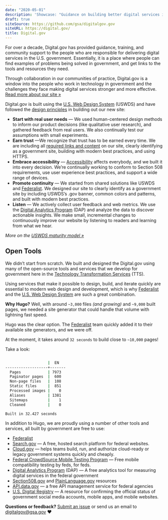 ```yaml
---
date: "2020-05-01"
description: 'Showcase: "Guidance on building better digital services in government."'
draft: true
siteSource: https://github.com/gsa/digitalgov.gov
siteURL: https://digital.gov/
title: Digital.gov
---
```


For over a decade, Digital.gov has provided guidance, training, and community support to the people who are responsible for delivering digital services in the U.S. government. Essentially, it is a place where people can find examples of problems being solved in government, and get links to the tools and resources they need.

Through collaboration in our communities of practice, Digital.gov is a window into the people who work in technology in government and the challenges they face making digital services stronger and more effective. [Read more about our site »](https://digital.gov/2019/12/19/a-new-digitalgov/)

Digital.gov is built using the [U.S. Web Design System](https://designsystem.digital.gov/) (USWDS) and have followed the [design principles](https://designsystem.digital.gov/maturity-model/) in building out our new site:

-   **Start with real user needs**  — We used human-centered design methods to inform our product decisions (like qualitative user research), and gathered feedback from real users. We also continually test our assumptions with small experiments.
-   **Earn trust**  —We recognize that trust has to be earned every time. We are including all  [required links and content](https://digital.gov/resources/required-web-content-and-links/)  on our site, clearly identifying as a government site, building with modern best practices, and using HTTPS.
-   **Embrace accessibility**  —  [Accessibility](https://digital.gov/resources/intro-accessibility/)  affects everybody, and we built it into every decision. We’re continually working to conform to Section 508 requirements, use user experience best practices, and support a wide range of devices.
-   **Promote continuity**  — We started from shared solutions like USWDS and  [Federalist](https://federalist.18f.gov/). We designed our site to clearly identify as a government site by including USWDS’s .gov banner, common colors and patterns, and built with modern best practices.
-   **Listen**  — We actively collect user feedback and web metrics. We use the  [Digital Analytics Program](https://digital.gov/services/dap/)  (DAP) and analyze the data to discover actionable insights. We make small, incremental changes to continuously improve our website by listening to readers and learning from what we hear.

_More on the [USWDS maturity model »](https://designsystem.digital.gov/maturity-model/)_

## Open Tools

We didn’t start from scratch. We built and designed the Digital.gov using many of the open-source tools and services that we develop for government here in the  [Technology Transformation Services](https://www.gsa.gov/tts/) (TTS).

Using services that make it possible to design, build, and iterate quickly are essential to modern web design and development, which is why [Federalist](https://federalist.18f.gov/) and the [U.S. Web Design System](https://designsystem.digital.gov/) are such a great combination.

**Why Hugo?** Well, with around `~3,000` files _(and growing)_ and `~9,000` built pages, we needed a site generator that could handle that volume with lightning fast speed.

Hugo was the clear option. The [Federalist](https://federalist.18f.gov/) team quickly added it to their available site generators, and we were off.

At the moment, it takes around `32 seconds` to build close to `~10,000` pages!

Take a look:

```bash

                   |  EN
-------------------+-------
  Pages            | 7973
  Paginator pages  |  600
  Non-page files   |  108
  Static files     |  851
  Processed images |    0
  Aliases          | 1381
  Sitemaps         |    1
  Cleaned          |    0

Built in 32.427 seconds

```

In addition to Hugo, we are proudly using a number of other tools and services, all built by government are free to use:

-   [Federalist](https://federalist.18f.gov/)
-   [Search.gov](https://www.search.gov/)  — A free, hosted search platform for federal websites.
-   [Cloud.gov](https://www.cloud.gov/)  — helps teams build, run, and authorize cloud-ready or legacy government systems quickly and cheaply.
-   [Federal CrowdSource Mobile Testing Program](https://digital.gov/services/mobile-application-testing-program/)  — Free mobile compatibility testing by feds, for feds.
-   [Digital Analytics Program](https://digital.gov/services/dap/)  (DAP) — A free analytics tool for measuring digital services in the federal government
-   [Section508.gov](https://www.section508.gov/)  and  [PlainLanguage.gov](https://www.plainlanguage.gov/)  resources
-   [API.data.gov](https://api.data.gov/)  — a free API management service for federal agencies
-   [U.S. Digital Registry](https://digital.gov/services/u-s-digital-registry/)  — A resource for confirming the official status of government social media accounts, mobile apps, and mobile websites.


**Questions or feedback?** [Submit an issue](https://github.com/GSA/digitalgov.gov/issues) or send us an email to [digitalgov@gsa.gov](mailto:digitalgov@gsa.gov) :heart:
